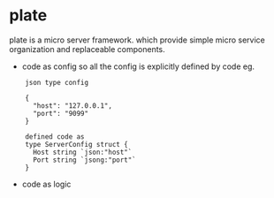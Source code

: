 # plate
plate is a micro server framework. which provide simple micro service organization and replaceable components. 

* code as config so all the config is explicitly defined by code
eg.

```cassandraql
    json type config
    
    {
      "host": "127.0.0.1",
      "port": "9099"
    }
    
    defined code as
    type ServerConfig struct {
      Host string `json:"host"`
      Port string `jsong:"port"`
    }

```



* code as logic
